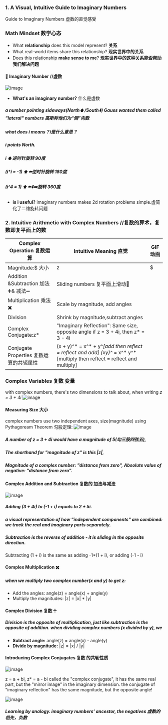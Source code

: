 ### 1. A Visual, Intuitive Guide to Imaginary Numbers 
Guide to Imaginary Numbers 虚数的直觉感受
### Math Mindset 数学心态
- What **relationship** does this model represent? **关系**
- What real-world items share this relationship? **现实世界中的关系**
- Does this relationship **make sense to me**? **现实世界中的这种关系能否帮助我们解决问题**

####  🌰 Imaginary Number //虚数
![image](https://user-images.githubusercontent.com/31954987/196034995-c03ee2fe-5391-4f15-9b52-9c03cbb3257d.png)
- **What's an imaginary number?** 什么是虚数
##### a number pointing sideways(North⬆️/South⬇️) Gauss wanted them called "lateral" numbers 高斯称他们为“侧”向数
##### what does i means？i是什么意思？
##### i points North. 
##### i ⬆️逆时针旋转 90度
##### (i*i = -1) ⬆️⬅️逆时针旋转 180度
##### (i^4 = 1) ⬆️⬅️⬇️➡️旋转 360度
- **is i useful?** imaginary numbers makes 2d rotation problems simple.虚简化了二维旋转问题


### 2. Intuitive Arithmetic with Complex Numbers //复数的算术，复数即复平面上的数
|Complex Operation 复数运算 |Intuitive Meaning 直觉|GIF 动画|
|--------------|---------------------------|-|
|Magnitude:$ 大小|z|$|Distance from zero:$|z|=\sqrt{a^{2}+b^{2}}$ ||
|Addition &Subtraction 加法➕& 减法➖|Sliding numbers 复平面上滑动🔢||
|Multiplication 乘法✖️|Scale by magnitude, add angles ||
|Division|Shrink by magnitude,subtract angles||
|Complex Conjugate:z*|"Imaginary Reflection": Same size, opposite angle if z = 3 + 4i, then z* = 3 - 4i||
|Conjugate Properties 复数运算的共轭属性|(x + y)^* = x^* + y^*[add then reflect = reflect and add]  (xy)^* = x^* y^*[multiply then reflect = reflect and multiply]||

### Complex Variables 复数 变量
with complex numbers, there's two dimensions to talk about, when writing 
_z = 3 + 4i_
![image](https://user-images.githubusercontent.com/31954987/196573678-d1ce1ec7-8e90-468e-8383-0833b0fb9b02.png)

#### Measuring Size 大小
complex numbers use two independent axes, size(magnitude) using Pythagoream Theorem 勾股定理:
![image](https://user-images.githubusercontent.com/31954987/196574430-31a579f9-5d7d-464d-a6ae-6738abb45e9c.png)
##### A number of _z = 3 + 4i_ would have a magnitude of 5(勾三股四弦五), 
##### The shorthand for "magnitude of z" is this |z|, 
##### Magnitude of a complex number: "distance from zero", Absolute value of negative: "distance from zero".

#### Complex Addition and Subtraction 复数的 加法与减法
![image](https://user-images.githubusercontent.com/31954987/196575412-eeffe598-e9b8-4b24-895b-1d9d64002c1c.png)
##### Adding (3 + 4i) to (-1 + i) equals to 2 + 5i.
##### a visual representation of how "independent components" are combined: we track the real and imaginary parts separately.

##### Subtraction is the reverse of addition - it is sliding in the opposite direction.
Subtracting (1 + i) is the same as adding -1*(1 + i), or adding (-1 - i)

#### Complex Multiplication ✖️
##### when we multiply two complex number(x and y) to get z:
- Add the angles: angle(z) = angle(x) + angle(y)
- Multiply the magnitudes: |z| = |x| * |y|

#### Complex Division 复数 ➗
##### Division is the opposite of multiplication, just like subtraction is the opposite of addition. when dividing complex numbers (x divided by y), we

- **Subtract angle:** angle(z) = angle(x) - angle(y)
- **Divide by magnitude:** |z| = |x| / |y|

#### Introducing Complex Conjugates 复数 的共轭性质
![image](https://user-images.githubusercontent.com/31954987/196579520-df1d376e-3f42-4e2c-9886-083b94e894c1.png)

z = a + bi,
z* = a - bi called the "complex conjugate", it has the same real part, but the "mirror image" in the imaginary dimension. the conjugate of "imaginary reflection" has the same magnitude, but the opposite angle!

![image](https://user-images.githubusercontent.com/31954987/196958516-56c75a1b-3800-4b0b-b73d-3583e0440c9d.png)


##### Learning by analogy. imaginary numbers' ancestor, the negatives 虚数的祖先，负数
